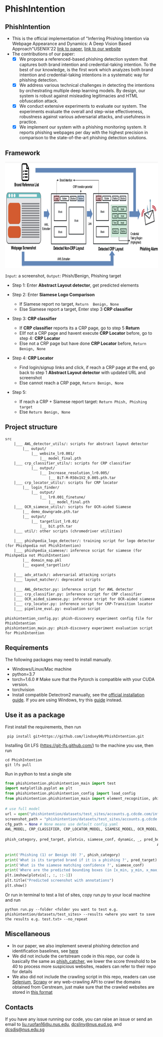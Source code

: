 # PhishIntention

## PhishIntention
- This is the official implementation of "Inferring Phishing Intention via Webpage Appearance and Dynamics: A Deep Vision Based Approach"USENIX'22 [link to paper](http://linyun.info/publications/usenix22.pdf), [link to our website](https://sites.google.com/view/phishintention/home)
- The contributions of our paper:
   - [x] We propose a referenced-based phishing detection system that captures both brand intention and credential-taking intention. To the best of our knowledge, is the first work which analyzes both brand intention and credential-taking intentions in a systematic way for phishing detection.
   - [x] We address various technical challenges in detecting the intentions by orchestrating multiple deep learning models. By design, our system is robust against misleading legitimacies and HTML obfuscation attack.
   - [x] We conduct extensive experiments to evaluate our system. The experiments evaluate the overall and step-wise effectiveness, robustness against various adversarial attacks, and usefulness in practice.
   - [x] We implement our system with a phishing monitoring system. It reports phishing webpages per day with the highest precision in comparison to the state-of-the-art phishing detection solutions.
    
## Framework
    
<img src="phishintention/big_pic/Screenshot 2021-08-13 at 9.15.56 PM.png" style="width:2000px;height:350px"/>

```Input```: a screenshot, ```Output```: Phish/Benign, Phishing target
- Step 1: Enter <b>Abstract Layout detector</b>, get predicted elements

- Step 2: Enter <b>Siamese Logo Comparison</b>
    - If Siamese report no target, ```Return  Benign, None```
    - Else Siamese report a target, Enter step 3 <b>CRP classifier</b>
       
- Step 3: <b>CRP classifier</b>
   - If <b>CRP classifier</b> reports its a CRP page, go to step 5 <b>Return</b>
   - ElIf not a CRP page and havent execute <b>CRP Locator</b> before, go to step 4: <b>CRP Locator</b>
   - Else not a CRP page but have done <b>CRP Locator</b> before, ```Return Benign, None``` 

- Step 4: <b>CRP Locator</b>
   - Find login/signup links and click, if reach a CRP page at the end, go back to step 1 <b>Abstract Layout detector</b> with updated URL and screenshot
   - Else cannot reach a CRP page, ```Return Benign, None``` 
   
- Step 5: 
    - If reach a CRP + Siamese report target: ```Return Phish, Phishing target``` 
    - Else ```Return Benign, None``` 
    
    
    
## Project structure
```
src
    |___ AWL_detector_utils/: scripts for abstract layout detector 
        |__ output/
            |__ website_lr0.001/
                |__ model_final.pth
    |___ crp_classifier_utils/: scripts for CRP classifier
            |__ output/
                |__ Increase_resolution_lr0.005/
                    |__ BiT-M-R50x1V2_0.005.pth.tar
    |___ crp_locator_utils/: scripts for CRP locator 
        |__ login_finder/
            |__ output/
                |__ lr0.001_finetune/
                    |__ model_final.pth
    |___ OCR_siamese_utils/: scripts for OCR-aided Siamese
        |__ demo_downgrade.pth.tar
        |__ output/
            |__ targetlist_lr0.01/
                |__ bit.pth.tar
    |___ util/: other scripts (chromedriver utilities)
    
    |___ phishpedia_logo_detector/: training script for logo detector (for Phishpedia not PhishIntention)
    |___ phishpedia_siamese/: inference script for siamese (for Phishpedia not PhishIntention)
        |__ domain_map.pkl
        |__ expand_targetlist/
        
    |___ adv_attack/: adversarial attacking scripts
    |___ layout_matcher/: deprecated scripts
    
    |___ AWL_detector.py: inference script for AWL detector
    |___ crp_classifier.py: inference script for CRP classifier
    |___ OCR_aided_siamese.py: inference script for OCR-aided siamese
    |___ crp_locator.py: inference script for CRP-Transition locator
    |___ pipeline_eval.py: evaluation script 

phishintention_config.py: phish-discovery experiment config file for PhishIntention
phishintention_main.py: phish-discovery experiment evaluation script for PhishIntention
```

## Requirements
The following packages may need to install manually.
- Windows/Linux/Mac machine 
- python=3.7 
- torch=1.6.0 # Make sure that the Pytorch is compatible with your CUDA version.
- torchvision
- Install compatible Detectron2 manually, see the [official installation guide](https://detectron2.readthedocs.io/en/latest/tutorials/install.html). If you are using Windows, try this [guide](https://dgmaxime.medium.com/how-to-easily-install-detectron2-on-windows-10-39186139101c) instead.


## Use it as a package
First install the requirements, then run
```
 pip install git+https://github.com/lindsey98/PhishIntention.git
```
Installing Git LFS (https://git-lfs.github.com/) to the machine you use, then run
```
cd PhishIntention
git lfs pull
```
Run in python to test a single site
```python
from phishintention.phishintention_main import test
import matplotlib.pyplot as plt
from phishintention.phishintention_config import load_config
from phishintention.phishintention_main import element_recognition, phishpedia_classifier_OCR, credential_classifier_mixed_al, driver_loader, dynamic_analysis

# use full model
url = open("phishintention/datasets/test_sites/accounts.g.cdcde.com/info.txt").read().strip()
screenshot_path = "phishintention/datasets/test_sites/accounts.g.cdcde.com/shot.png"
cfg_path = None # None means use default config.yaml
AWL_MODEL, CRP_CLASSIFIER, CRP_LOCATOR_MODEL, SIAMESE_MODEL, OCR_MODEL, SIAMESE_THRE, LOGO_FEATS, LOGO_FILES, DOMAIN_MAP_PATH = load_config(cfg_path)

phish_category, pred_target, plotvis, siamese_conf, dynamic, _, pred_boxes, pred_classes = test(url, screenshot_path,
                                                                      AWL_MODEL, CRP_CLASSIFIER, CRP_LOCATOR_MODEL, SIAMESE_MODEL, OCR_MODEL, SIAMESE_THRE, LOGO_FEATS, LOGO_FILES, DOMAIN_MAP_PATH)

print('Phishing (1) or Benign (0) ?', phish_category)
print('What is its targeted brand if it is a phishing ?', pred_target)
print('What is the siamese matching confidence ?', siamese_conf)
print('Where are the predicted bounding boxes (in [x_min, y_min, x_max, y_max])?', pred_boxes)
plt.imshow(plotvis[:, :, ::-1])
plt.title("Predicted screenshot with annotations")
plt.show()
```

Or run in terminal to test a list of sites, copy run.py to your local machine and run
```
python run.py --folder <folder you want to test e.g. phishintention/datasets/test_sites> --results <where you want to save the results e.g. test.txt> --no_repeat
```

<!--## Use it as a repository
First install the requirements
Then, run
```
pip install -r requirements.txt
```
Please see detailed instructions in [phishintention/README.md](phishintention/README.md)
-->


## Miscellaneous
- In our paper, we also implement several phishing detection and identification baselines, see [here](https://github.com/lindsey98/PhishingBaseline)
- We did not include the certstream code in this repo, our code is basically the same as [phish_catcher](https://github.com/x0rz/phishing_catcher), we lower the score threshold to be 40 to process more suspicious websites, readers can refer to their repo for details
- We also did not include the crawling script in this repo, readers can use [Selenium](https://selenium-python.readthedocs.io/), [Scrapy](https://github.com/scrapy/scrapy) or any web-crawling API to crawl the domains obtained from Cerstream, just make sure that the crawled websites are stored in [this format](https://github.com/lindsey98/Phishpedia/tree/main/datasets/test_sites)

## Contacts
If you have any issue running our code, you can raise an issue or send an email to liu.ruofan16@u.nus.edu, dcsliny@nus.eud.sg, and dcsdjs@nus.edu.sg
